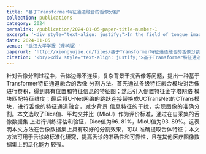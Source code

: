 ```yaml
---
title: "基于Transformer特征通道融合的舌像分割"
collection: publications
category: 2024
permalink: /publication/2024-01-05-paper-title-number-1
excerpt: '<div style="text-align: justify;">In the field of tongue image segmentation, researchers have proposed a novel Transformer-based feature channel fusion method, which significantly improves segmentation accuracy and reliability.</div>'
date: 2024-01-05
venue: '武汉大学学报（理学版）'
paperurl: 'http://xiongyujie.cn/files/基于Transformer特征通道融合的舌像分割_薛玮珠.pdf'
citation: '<br/><div style="text-align: justify;">基于Transformer特征通道融合的舌像分割, 薛玮珠*, 张博, 姚瑶, 熊玉洁, 夏春明 ,武汉大学学报（理学版）,2024,70(6),704-714.</div>'
---
```


<div style="text-align: justify;">针对舌像分割过程中，舌体边缘不连续，复杂背景干扰舌像等问题，提出一种基于Transformer特征通道融合的舌像 分割方法。首先通过多级特征融合模块对舌像进行卷积，得到具有位置和特征信息的特征图；然后引入倒置特征金字塔网络 模块匹配特征维度；最后将U-Net网络的跳跃连接替换成UCTransNet的CTrans模块，进行舌像的特征通道融合，减少背景 信息特征的干扰，实现图像的准确分割。本文选取了Dice值、平均交并比（MIoU）作为评价标准，通过在自采集的舌像数据集 上进行训练评估和验证，Dice值为96. 81%，MIoU值为93. 89%。这表明本文方法在舌像数据集上具有较好的分割效果，可以 准确提取舌体特征；本文方法可用于舌诊的标准化研究，提高舌诊的准确性和可靠性，且在其他医疗图像数据集上的泛化能力 较强。</div>

<br/>
